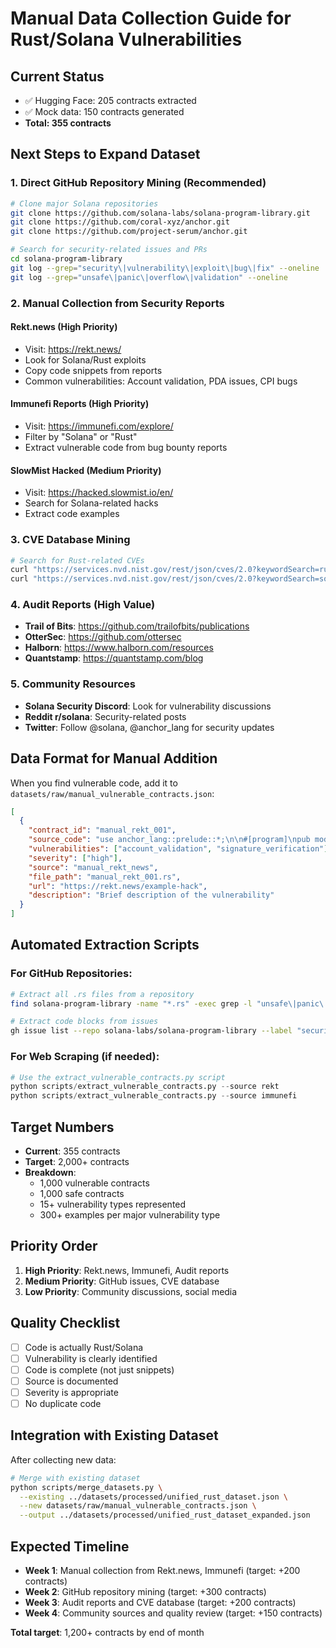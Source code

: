 # Manual Data Collection Guide for Rust/Solana Vulnerabilities

## Current Status
- ✅ Hugging Face: 205 contracts extracted
- ✅ Mock data: 150 contracts generated
- **Total: 355 contracts**

## Next Steps to Expand Dataset

### 1. **Direct GitHub Repository Mining** (Recommended)
```bash
# Clone major Solana repositories
git clone https://github.com/solana-labs/solana-program-library.git
git clone https://github.com/coral-xyz/anchor.git
git clone https://github.com/project-serum/anchor.git

# Search for security-related issues and PRs
cd solana-program-library
git log --grep="security\|vulnerability\|exploit\|bug\|fix" --oneline
git log --grep="unsafe\|panic\|overflow\|validation" --oneline
```

### 2. **Manual Collection from Security Reports**

#### **Rekt.news** (High Priority)
- Visit: https://rekt.news/
- Look for Solana/Rust exploits
- Copy code snippets from reports
- Common vulnerabilities: Account validation, PDA issues, CPI bugs

#### **Immunefi Reports** (High Priority)
- Visit: https://immunefi.com/explore/
- Filter by "Solana" or "Rust"
- Extract vulnerable code from bug bounty reports

#### **SlowMist Hacked** (Medium Priority)
- Visit: https://hacked.slowmist.io/en/
- Search for Solana-related hacks
- Extract code examples

### 3. **CVE Database Mining**
```bash
# Search for Rust-related CVEs
curl "https://services.nvd.nist.gov/rest/json/cves/2.0?keywordSearch=rust&resultsPerPage=100"
curl "https://services.nvd.nist.gov/rest/json/cves/2.0?keywordSearch=solana&resultsPerPage=100"
```

### 4. **Audit Reports** (High Value)
- **Trail of Bits**: https://github.com/trailofbits/publications
- **OtterSec**: https://github.com/ottersec
- **Halborn**: https://www.halborn.com/resources
- **Quantstamp**: https://quantstamp.com/blog

### 5. **Community Resources**
- **Solana Security Discord**: Look for vulnerability discussions
- **Reddit r/solana**: Security-related posts
- **Twitter**: Follow @solana, @anchor_lang for security updates

## Data Format for Manual Addition

When you find vulnerable code, add it to `datasets/raw/manual_vulnerable_contracts.json`:

```json
[
  {
    "contract_id": "manual_rekt_001",
    "source_code": "use anchor_lang::prelude::*;\n\n#[program]\npub mod vulnerable_contract {\n    // ... vulnerable code here ...\n}",
    "vulnerabilities": ["account_validation", "signature_verification"],
    "severity": ["high"],
    "source": "manual_rekt_news",
    "file_path": "manual_rekt_001.rs",
    "url": "https://rekt.news/example-hack",
    "description": "Brief description of the vulnerability"
  }
]
```

## Automated Extraction Scripts

### For GitHub Repositories:
```bash
# Extract all .rs files from a repository
find solana-program-library -name "*.rs" -exec grep -l "unsafe\|panic\|unwrap\|expect" {} \; > vulnerable_files.txt

# Extract code blocks from issues
gh issue list --repo solana-labs/solana-program-library --label "security" --json body,title,number
```

### For Web Scraping (if needed):
```python
# Use the extract_vulnerable_contracts.py script
python scripts/extract_vulnerable_contracts.py --source rekt
python scripts/extract_vulnerable_contracts.py --source immunefi
```

## Target Numbers

- **Current**: 355 contracts
- **Target**: 2,000+ contracts
- **Breakdown**:
  - 1,000 vulnerable contracts
  - 1,000 safe contracts
  - 15+ vulnerability types represented
  - 300+ examples per major vulnerability type

## Priority Order

1. **High Priority**: Rekt.news, Immunefi, Audit reports
2. **Medium Priority**: GitHub issues, CVE database
3. **Low Priority**: Community discussions, social media

## Quality Checklist

- [ ] Code is actually Rust/Solana
- [ ] Vulnerability is clearly identified
- [ ] Code is complete (not just snippets)
- [ ] Source is documented
- [ ] Severity is appropriate
- [ ] No duplicate code

## Integration with Existing Dataset

After collecting new data:
```bash
# Merge with existing dataset
python scripts/merge_datasets.py \
  --existing ../datasets/processed/unified_rust_dataset.json \
  --new datasets/raw/manual_vulnerable_contracts.json \
  --output ../datasets/processed/unified_rust_dataset_expanded.json
```

## Expected Timeline

- **Week 1**: Manual collection from Rekt.news, Immunefi (target: +200 contracts)
- **Week 2**: GitHub repository mining (target: +300 contracts)
- **Week 3**: Audit reports and CVE database (target: +200 contracts)
- **Week 4**: Community sources and quality review (target: +150 contracts)

**Total target**: 1,200+ contracts by end of month

